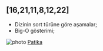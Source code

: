 ## [16,21,11,8,12,22] 

- Dizinin sort türüne göre aşamalar;
- Big-O gösterimi;

![photo](/figures/pp.png)
[Patika](https://app.patika.dev/uckarakter)